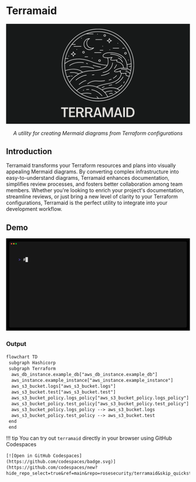 # Terramaid

![png](./img/Terramaid.png)


<p align="center">
  <em>A utility for creating Mermaid diagrams from Terraform configurations</em>
</p>

## Introduction

Terramaid transforms your Terraform resources and plans into visually appealing Mermaid diagrams. By converting complex infrastructure into easy-to-understand diagrams, Terramaid enhances documentation, simplifies review processes, and fosters better collaboration among team members. Whether you're looking to enrich your project's documentation, streamline reviews, or just bring a new level of clarity to your Terraform configurations, Terramaid is the perfect utility to integrate into your development workflow.

## Demo

![gif](./img/terramaid_vhs_demo.gif)

### Output

```mermaid
flowchart TD
 subgraph Hashicorp
 subgraph Terraform
  aws_db_instance.example_db["aws_db_instance.example_db"]
  aws_instance.example_instance["aws_instance.example_instance"]
  aws_s3_bucket.logs["aws_s3_bucket.logs"]
  aws_s3_bucket.test["aws_s3_bucket.test"]
  aws_s3_bucket_policy.logs_policy["aws_s3_bucket_policy.logs_policy"]
  aws_s3_bucket_policy.test_policy["aws_s3_bucket_policy.test_policy"]
  aws_s3_bucket_policy.logs_policy --> aws_s3_bucket.logs
  aws_s3_bucket_policy.test_policy --> aws_s3_bucket.test
 end
 end
```

!!! tip
    You can try out `terramaid` directly in your browser using GitHub Codespaces

    [![Open in GitHub Codespaces](https://github.com/codespaces/badge.svg)](https://github.com/codespaces/new?hide_repo_select=true&ref=main&repo=rosesecurity/terramaid&skip_quickstart=true)
